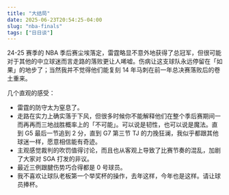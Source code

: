 ```yaml
---
title: "大结局"
date: 2025-06-23T20:54:25-04:00
slug: "nba-finals"
tags: ["日日谈"]
---
```


24-25 赛季的 NBA 季后赛尘埃落定，雷霆略显不意外地获得了总冠军，但很可能对于其他的中立球迷而言走路的落败更让人唏嘘。伤病让这支球队永远停留在「如果」的地步了；当然我并不觉得他们能复刻 14 年马刺在前一年总决赛落败后的卷土重来。

几个直观的感受：

- 雷霆的防守太为窒息了。
- 走路在实力上确实落于下风，但很多时候你不能解释他们在整个季后赛期间一而再再而三地战胜概率上的「不可能」。可以说是韧性，也可以说是魔法。直到 G5 最后一节追到 2 分，直到 G7 第三节 TJ 的力挽狂澜，我似乎都跟其他球迷一样，愿意相信能有奇迹。
- 主观感觉裁判的吹罚值得讨论，而且也从客观上导致了比赛节奏的混乱，加剧了大家对 SGA 打发的非议。
- 最近三例跟腱伤势巧合得都是 0 号球员。
- 我不喜欢让球队老板第一个举奖杯的操作，去年这样，今年也是这样。请让球员捧杯。
